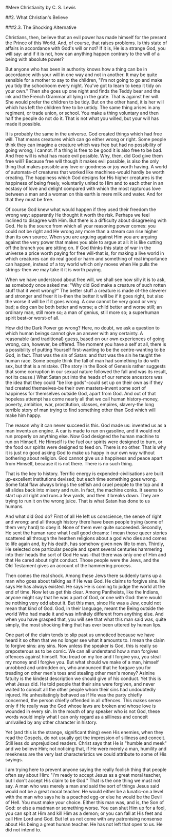 #Mere Christianity 
by C. S. Lewis

##2. What Christian's Believe

###2.3. The Shocking Alternative

Christians, then, believe that an evil power has made himself for the present the Prince of this World. And, of course, that raises problems. Is this state of affairs in accordance with God's will or not? If it is, He is a strange God, you will say: and if it is not, how can anything happen contrary to the will of a being with absolute power?

But anyone who has been in authority knows how a thing can be in accordance with your will in one way and not in another. It may be quite sensible for a mother to say to the children, "I'm not going to go and make you tidy the schoolroom every night. You've got to learn to keep it tidy on your own." Then she goes up one night and finds the Teddy bear and the ink and the French Grammar all lying in the grate. That is against her will. She would prefer the children to be tidy. But on the other hand, it is her will which has left the children free to be untidy. The same thing arises in any regiment, or trade union, or school. You make a thing voluntary and then half the people do not do it. That is not what you willed, but your will has made it possible.

It is probably the same in the universe. God created things which had free will. That means creatures which can go either wrong or right. Some people think they can imagine a creature which was free but had no possibility of going wrong; I cannot. If a thing is free to be good it is also free to be bad. And free will is what has made evil possible. Why, then, did God give them free will? Because free will though it makes evil possible, is also the only thing that makes possible any love or goodness or joy worth having. A world of automata-of creatures that worked like machines-would hardly be worth creating. The happiness which God designs for His higher creatures is the happiness of being freely, voluntarily united to Him and to each other in an ecstasy of love and delight compared with which the most rapturous love between a man and a woman on this earth is mere milk and water. And for that they must be free.

Of course God knew what would happen if they used their freedom the wrong way: apparently He thought it worth the risk. Perhaps we feel inclined to disagree with Him. But there is a difficulty about disagreeing with God. He is the source from which all your reasoning power comes: you could not be right and He wrong any more than a stream can rise higher than its own source. When you are arguing against Him you are arguing against the very power that makes you able to argue at all: it is like cutting off the branch you are sitting on. If God thinks this state of war in the universe a price worth paying for free will-that is, for making a live world in which creatures can do real good or harm and something of real importance can happen, instead of a toy world which only moves when He pulls the strings-then we may take it it is worth paying.

When we have understood about free will, we shall see how silly it is to ask, as somebody once asked me: "Why did God make a creature of such rotten stuff that it went wrong?" The better stuff a creature is made of-the cleverer and stronger and freer it is-then the better it will be if it goes right, but also the worse it will be if it goes wrong. A cow cannot be very good or very bad; a dog can be both better and worse; a child better and worse still; an ordinary man, still more so; a man of genius, still more so; a superhuman spirit best-or worst-of all.

How did the Dark Power go wrong? Here, no doubt, we ask a question to which human beings cannot give an answer with any certainty. A reasonable (and traditional) guess, based on our own experiences of going wrong, can, however, be offered. The moment you have a self at all, there is a possibility of putting Yourself first-wanting to be the centre-wanting to be God, in fact. That was the sin of Satan: and that was the sin he taught the human race. Some people think the fall of man had something to do with sex, but that is a mistake. (The story in the Book of Genesis rather suggests that some corruption in our sexual nature followed the fall and was its result, not its cause.) What Satan put into the heads of our remote ancestors was the idea that they could "be like gods"-could set up on their own as if they had created themselves-be their own masters-invent some sort of happiness for themselves outside God, apart from God. And out of that hopeless attempt has come nearly all that we call human history-money, poverty, ambition, war, prostitution, classes, empires, slavery-the long terrible story of man trying to find something other than God which will make him happy.

The reason why it can never succeed is this. God made us: invented us as a man invents an engine. A car is made to run on gasoline, and it would not run properly on anything else. Now God designed the human machine to run on Himself. He Himself is the fuel our spirits were designed to burn, or the food our spirits were designed to feed on. There is no other. That is why it is just no good asking God to make us happy in our own way without bothering about religion. God cannot give us a happiness and peace apart from Himself, because it is not there. There is no such thing.

That is the key to history. Terrific energy is expended-civilisations are built up-excellent institutions devised; but each time something goes wrong. Some fatal flaw always brings the selfish and cruel people to the top and it all slides back into misery and ruin. In fact, the machine conks. It seems to start up all right and runs a few yards, and then it breaks down. They are trying to run it on the wrong juice. That is what Satan has done to us humans.

And what did God do? First of all He left us conscience, the sense of right and wrong: and all through history there have been people trying (some of them very hard) to obey it. None of them ever quite succeeded. Secondly, He sent the human race what I call good dreams: I mean those queer stories scattered all through the heathen religions about a god who dies and comes to life again and, by his death, has somehow given new life to men. Thirdly, He selected one particular people and spent several centuries hammering into their heads the sort of God He was -that there was only one of Him and that He cared about right conduct. Those people were the Jews, and the Old Testament gives an account of the hammering process.

Then comes the real shock. Among these Jews there suddenly turns up a man who goes about talking as if He was God. He claims to forgive sins. He says He has always existed. He says He is coming to judge the world at the end of time. Now let us get this clear. Among Pantheists, like the Indians, anyone might say that he was a part of God, or one with God: there would be nothing very odd about it. But this man, since He was a Jew, could not mean that kind of God. God, in their language, meant the Being outside the world Who had made it and was infinitely different from anything else. And when you have grasped that, you will see that what this man said was, quite simply, the most shocking thing that has ever been uttered by human lips.

One part of the claim tends to slip past us unnoticed because we have heard it so often that we no longer see what it amounts to. I mean the claim to forgive sins: any sins. Now unless the speaker is God, this is really so preposterous as to be comic. We can all understand how a man forgives offences against himself. You tread on my toe and I forgive you, you steal my money and I forgive you. But what should we make of a man, himself unrobbed and untrodden on, who announced that he forgave you for treading on other men's toes and stealing other men's money? Asinine fatuity is the kindest description we should give of his conduct. Yet this is what Jesus did. He told people that their sins were forgiven, and never waited to consult all the other people whom their sins had undoubtedly injured. He unhesitatingly behaved as if He was the party chiefly concerned, the person chiefly offended in all offences. This makes sense only if He really was the God whose laws are broken and whose love is wounded in every sin. In the mouth of any speaker who is not God, these words would imply what I can only regard as a silliness and conceit unrivalled by any other character in history.

Yet (and this is the strange, significant thing) even His enemies, when they read the Gospels, do not usually get the impression of silliness and conceit. Still less do unprejudiced readers. Christ says that He is "humble and meek" and we believe Him; not noticing that, if He were merely a man, humility and meekness are the very last characteristics we could attribute to some of His sayings.

I am trying here to prevent anyone saying the really foolish thing that people often say about Him: "I'm ready to accept Jesus as a great moral teacher, but I don't accept His claim to be God." That is the one thing we must not say. A man who was merely a man and said the sort of things Jesus said would not be a great moral teacher. He would either be a lunatic-on a level with the man who says he is a poached egg-or else he would be the Devil of Hell. You must make your choice. Either this man was, and is, the Son of God: or else a madman or something worse. You can shut Him up for a fool, you can spit at Him and kill Him as a demon; or you can fall at His feet and call Him Lord and God. But let us not come with any patronising nonsense about His being a great human teacher. He has not left that open to us. He did not intend to.
